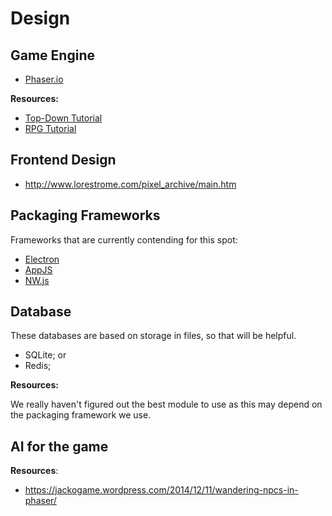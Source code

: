 # Design

## Game Engine

* [Phaser.io](https://phaser.io/)

**Resources:**

* [Top-Down Tutorial](https://gamedevacademy.org/html5-phaser-tutorial-top-down-games-with-tiled/)
* [RPG Tutorial](http://blog.softwarelabs.co.za/gamedevelopmenttutorials/make-rpg-game-phaser-html5-tutorial-1/)

## Frontend Design

* http://www.lorestrome.com/pixel_archive/main.htm

## Packaging Frameworks

Frameworks that are currently contending for this spot:

* [Electron](https://electron.atom.io/)
* [AppJS](http://appjs.com/)
* [NW.js](https://nwjs.io/)

## Database

These databases are based on storage in files, so that will be helpful.

* SQLite; or
* Redis;

**Resources:**

We really haven't figured out the best module to use as this may depend on the packaging framework we use.

## AI for the game

**Resources**:

* https://jackogame.wordpress.com/2014/12/11/wandering-npcs-in-phaser/